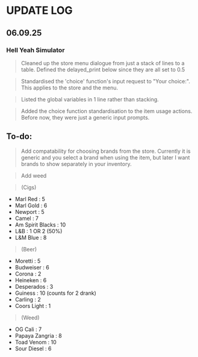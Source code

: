 # UPDATE LOG

## 06.09.25

### Hell Yeah Simulator
> Cleaned up the store menu dialogue from just a stack of lines to a table. Defined the delayed_print below since they are all set to 0.5

> Standardised the 'choice' function's input request to "Your choice:". This applies to the store and the menu.

> Listed the global variables in 1 line rather than stacking.

> Added the choice function standardisation to the item usage actions. Before now, they were just a generic input prompts.

## To-do:
> Add compatability for choosing brands from the store. Currently it is generic and you select a brand when using the item, but later I want brands to show separately in your inventory.

> Add weed

> (Cigs)
- Marl Red : 5
- Marl Gold : 6
- Newport : 5
- Camel : 7
- Am Spirit Blacks : 10
- L&B : 1 OR 2 (50%)
- L&M Blue : 8

> (Beer)
- Moretti : 5
- Budweiser : 6
- Corona : 2
- Heineken : 6
- Desperados : 3
- Guiness : 10 (counts for 2 drank)
- Carling : 2
- Coors Light : 1

> (Weed)
- OG Cali : 7
- Papaya Zangria : 8
- Toad Venom : 10
- Sour Diesel : 6





